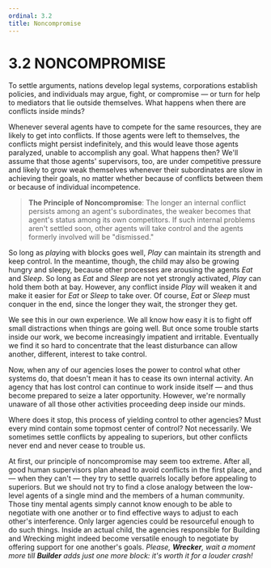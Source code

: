 ```yaml
---
ordinal: 3.2
title: Noncompromise
---
```


# 3.2 NONCOMPROMISE

To settle arguments, nations develop legal systems, corporations establish policies, and individuals may argue, fight, or compromise &mdash; or turn for help to mediators that lie outside themselves. What happens when there are conflicts inside minds?

Whenever several agents have to compete for the same resources, they are likely to get into conflicts. If those agents were left to themselves, the conflicts might persist indefinitely, and this would leave those agents paralyzed, unable to accomplish any goal. What happens then? We'll assume that those agents' supervisors, too, are under competitive pressure and likely to grow weak themselves whenever their subordinates are slow in achieving their goals, no matter whether because of conflicts between them or because of individual incompetence.

> **The Principle of Noncompromise**: The longer an internal conflict persists among an agent's subordinates, the weaker becomes that agent's status among its own competitors. If such internal problems aren't settled soon, other agents will take control and the agents formerly involved will be "dismissed."

So long as *play*ing with blocks goes well, _Play_ can maintain its strength and keep control. In the meantime, though, the child may also be growing hungry and sleepy, because other processes are arousing the agents _Eat_ and _Sleep_. So long as _Eat_ and _Sleep_ are not yet strongly activated, _Play_ can hold them both at bay. However, any conflict inside _Play_ will weaken it and make it easier for _Eat_ or _Sleep_ to take over. Of course, _Eat_ or _Sleep_ must conquer in the end, since the longer they wait, the stronger they get.

We see this in our own experience. We all know how easy it is to fight off small distractions when things are going well. But once some trouble starts inside our work, we become increasingly impatient and irritable. Eventually we find it so hard to concentrate that the least disturbance can allow another, different, interest to take control.

Now, when any of our agencies loses the power to control what other systems do, that doesn't mean it has to cease its own internal activity. An agency that has lost control can continue to work inside itself &mdash; and thus become prepared to seize a later opportunity. However, we're normally unaware of all those other activities proceeding deep inside our minds.

Where does it stop, this process of yielding control to other agencies? Must every mind contain some topmost center of control? Not necessarily. We sometimes settle conflicts by appealing to superiors, but other conflicts never end and never cease to trouble us.

At first, our principle of noncompromise may seem too extreme. After all, good human supervisors plan ahead to avoid conflicts in the first place, and &mdash; when they can't &mdash; they try to settle quarrels locally before appealing to superiors. But we should not try to find a close analogy between the low-level agents of a single mind and the members of a human community. Those tiny mental agents simply cannot know enough to be able to negotiate with one another or to find effective ways to adjust to each other's interference. Only larger agencies could be resourceful enough to do such things. Inside an actual child, the agencies responsible for Building and Wrecking might indeed become versatile enough to negotiate by offering support for one another's goals. _Please, **Wrecker**, wait a moment more till **Builder** adds just one more block: it's worth it for a louder crash!_
